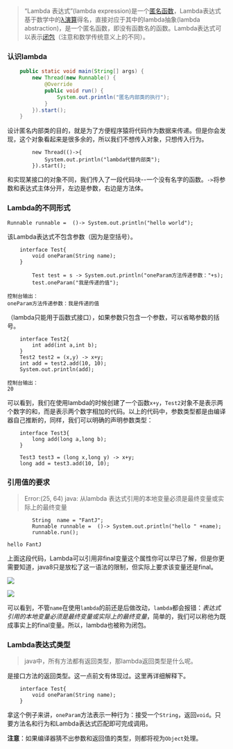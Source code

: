 >“Lambda 表达式”(lambda expression)是一个[匿名函数](https://baike.baidu.com/item/%E5%8C%BF%E5%90%8D%E5%87%BD%E6%95%B0/4337265)，Lambda表达式基于数学中的[λ演算](https://baike.baidu.com/item/%CE%BB%E6%BC%94%E7%AE%97)得名，直接对应于其中的lambda抽象(lambda abstraction)，是一个匿名函数，即没有函数名的函数。Lambda表达式可以表示[闭包](https://baike.baidu.com/item/%E9%97%AD%E5%8C%85/10908873)（注意和数学传统意义上的不同）。



###   认识lambda
```java
    public static void main(String[] args) {
        new Thread(new Runnable() {
            @Override
            public void run() {
                System.out.println("匿名内部类的执行");
            }
        }).start();
    }
```
设计匿名内部类的目的，就是为了方便程序猿将代码作为数据来传递。但是你会发现，这个对象看起来是很多余的，所以我们不想传入对象，只想传入行为。
```
        new Thread(()->{
            System.out.println("lambda代替内部类");
        }).start();
```
和实现某接口的对象不同，我们传入了一段代码块--一个没有名字的函数。`->`将参数和表达式主体分开，左边是参数，右边是方法体。

###   Lambda的不同形式
```
Runnable runnable =  ()-> System.out.println("hello world");
```
该Lambda表达式不包含参数（因为是空括号）。

```
    interface Test{
        void oneParam(String name);
    }

        Test test = s -> System.out.println("oneParam方法传递参数："+s);
        test.oneParam("我是传递的值");

控制台输出：
oneParam方法传递参数：我是传递的值
```
（lambda只能用于函数式接口），如果参数只包含一个参数，可以省略参数的括号。

```
    interface Test2{
        int add(int a,int b);
    }
    Test2 test2 = (x,y) -> x+y;
    int add = test2.add(10, 10);
    System.out.println(add);

控制台输出：
20
```
可以看到，我们在使用lambda的时候创建了一个函数`x+y`，`Test2`对象不是表示两个数字的和，而是表示两个数字相加的代码。以上的代码中，参数类型都是由编译器自己推断的，同样，我们可以明确的声明参数类型：

```
    interface Test3{
        long add(long a,long b);
    }

    Test3 test3 = (long x,long y) -> x+y;
    long add = test3.add(10, 10);
```

###   引用值的要求

>Error:(25, 64) java: 从lambda 表达式引用的本地变量必须是最终变量或实际上的最终变量

```
        String  name = "FantJ";
        Runnable runnable =  ()-> System.out.println("hello " +name);
        runnable.run();
```
```
hello FantJ
```
上面这段代码，Lambda可以引用非final变量这个属性你可以早已了解，但是你更需要知道，java8只是放松了这一语法的限制，但实际上要求该变量还是final。

![](https://upload-images.jianshu.io/upload_images/5786888-b966fc356202c529.png?imageMogr2/auto-orient/strip%7CimageView2/2/w/1240)

![](https://upload-images.jianshu.io/upload_images/5786888-288f691904034970.png?imageMogr2/auto-orient/strip%7CimageView2/2/w/1240)

可以看到，不管`name`在使用`lambda`的前还是后做改动，`lambda`都会报错：*表达式引用的本地变量必须是最终变量或实际上的最终变量*，简单的，我们可以称他为既成事实上的final变量。所以，lambda也被称为闭包。



###   Lambda表达式类型
>java中，所有方法都有返回类型，那lambda返回类型是什么呢。

是接口方法的返回类型。这一点前文有体现过。这里再详细解释下。

```
    interface Test{
        void oneParam(String name);
    }
```
拿这个例子来讲，`oneParam`方法表示一种行为：接受一个`String`，返回`void`。只要方法名和行为和Lambda表达式匹配即可完成调用。


**注意**：如果编译器猜不出参数和返回值的类型，则都将视为`Object`处理。





